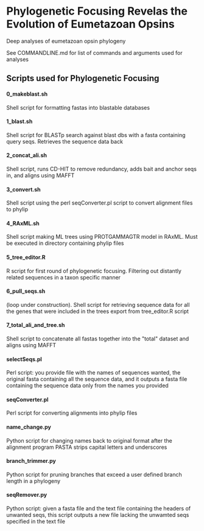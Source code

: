 # Phylogenetic Focusing Revelas the Evolution of Eumetazoan Opsins
Deep analyses of eumetazoan opsin phylogeny

See COMMANDLINE.md for list of commands and arguments used for analyses

## Scripts used for Phylogenetic Focusing

#### 0_makeblast.sh
Shell script for formatting fastas into blastable databases

#### 1_blast.sh
Shell script for BLASTp search against blast dbs with a fasta containing query seqs. Retrieves the sequence data back 

#### 2_concat_ali.sh
Shell script, runs CD-HIT to remove redundancy, adds bait and anchor seqs in, and aligns using MAFFT

#### 3_convert.sh
Shell script using the perl seqConverter.pl script to convert alignment files to phylip

#### 4_RAxML.sh
Shell script making ML trees using PROTGAMMAGTR model in RAxML. Must be executed in directory containing phylip files

#### 5_tree_editor.R
R script for first round of phylogenetic focusing. Filtering out distantly related sequences in a taxon specific manner

#### 6_pull_seqs.sh
(loop under construction). Shell script for retrieving sequence data for all the genes that were included in the trees export from tree_editor.R script

#### 7_total_ali_and_tree.sh
Shell script to concatenate all fastas together into the "total" dataset and aligns using MAFFT

#### selectSeqs.pl
Perl script: you provide file with the names of sequences wanted, the original fasta containing all the sequence data, and it outputs a fasta file containing the sequence data only from the names you provided

#### seqConverter.pl
Perl script for converting alignments into phylip files

#### name_change.py 
Python script for changing names back to original format after the alignment program PASTA strips capital letters and underscores

#### branch_trimmer.py
Python script for pruning branches that exceed a user defined branch length in a phylogeny

#### seqRemover.py
Python script: given a fasta file and the text file containing the headers of unwanted seqs, this script outputs a new file lacking the unwamted seqs specified in the text file
